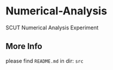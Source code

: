 # Numerical-Analysis
SCUT Numerical Analysis Experiment

## More Info

please find `README.md` in dir: `src`
